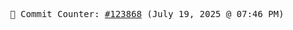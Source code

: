 <p align="center">
    <samp>
        📮 Commit Counter: <a href="https://github.com/Javascript-void0/Javascript-void0/commits/main">#123868</a> (July 19, 2025 @ 07:46 PM)
    </samp>
</p>
